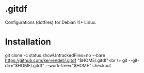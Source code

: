 # .gitdf
Configurations (dotfiles) for Debian 11+ Linux.

Installation
============
git clone -c status.showUntrackedFiles=no --bare https://github.com/kenrendell/.gitdf "$HOME/.gitdf"<br />
git --git-dir="$HOME/.gitdf" --work-tree="$HOME" checkout
